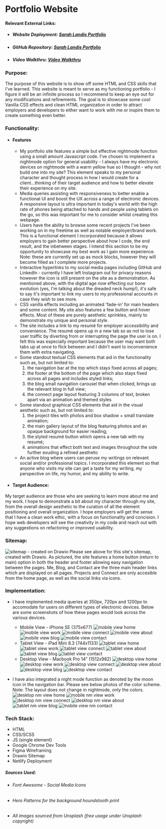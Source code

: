 # Portfolio Website 

#### Relevant External Links:
- ##### Website Deployment: [Sarah Landis Portfolio](https://sarahlandis.netlify.app/)
- ##### GitHub Repository: [Sarah Landis Portfolio](https://github.com/sarahhlandis/Sarah-Landis-Portfolio)
- ##### Video Walkthru: [Video Walkthru](/docs/Sarah%20Landis%20Porfolio%20Walkthru.mp4)

### Purpose: 
The purpose of this website is to show off some HTML and CSS skills that I've learned. This website is meant to serve as my functioning portfolio - I figure it will be an infinite process so I recommend to keep an eye out for any modifications and refinements. The goal is to showcase some cool Vanilla CSS effects and clean HTML organization in order to attract employers and developers to either want to work with me or inspire them to create something even better.
### Functionality:
 - #### Features
    - My portfolio site features a simple but effective nightmode function using a small amount Javascript code. I've chosen to implement a nightmode option for general usability - I always have my electronic devices on nightmode with a warm yellow hue so I thought - why not build one into my site? This element speaks to my personal character and thought process in how I would create for a client...thinking of their target audience and how to better elevate their experience on my site.
    - Media queries assisting with responsiveness to better enable a functional UI and boost the UX across a range of electronic devices. A responsive layout is ultra important in today's world with the high rate of phones being attached to hands and people using tablets on the go, so this was important for me to consider whilst creating this webpage. 
    - Users have the ability to browse some recent projects I've been working on in my freetime as well as notable employer/brand work. This is a functional element I incorporated because it allows employers to gain better perspective about how I code, the end result, and the inbetween stages. I intend this section to be my opportunity to showcase my best work as I gain more experience. Note: these are currently set up as mock blocks, however they will become filled as I complete more projects.
    - Interactive hyperlinks to my social media pages including GitHub and LinkedIn - currently I have left Instagram out for privacy reasons however the icon is still present on the site as a demonstration. As mentioned above, with the digital age now effecting our bone evolution (yes, I'm talking about the dreaded neck hump!), it's safe to say it's important to link my users to my professional accounts in case they wish to see more.
    - CSS vanilla effects including an animated 'fade-in' for main headers and some content. My site also features a few button and hover effects. Most of these are purely aesthetic sprinkles, mainly to demonstrate my unique and personal style.
    - The site includes a link to my resumé for employer accessibility and convenience. The resumé opens up in a new tab so as not to lose user traffic by diverting from or interrupting the page the user is on. I felt this was especially important because the user may want both tabs up at once to flick between and I didn't want to inconvenience them with extra navigating.
    - Some standout textual CSS elements that aid in the functionality such as, but not limited to:
        1. the navigation bar at the top which stays fixed across all pages;
        2. the footer at the bottom of the page which also stays fixed across all pages and includes styled links;
        3. the blog small navigation carousel that when clicked, brings up the relevant blog in full view;
        4. the connect page layout featuring 3 columns of text, broken apart via an animation and themed styles
    - Some standout graphical CSS elements that aid in the visual aesthetic such as, but not limited to: 
        1. the project tiles with photos and box shadow + small translate animation;
        2. the main gallery layout of the blog featuring photos and an opaque background for easier reading;
        3. the styled resumé button which opens a new tab with my resumé;
        4. animations that effect both text and images throughout the side further exuding a refined aesthetic
    - An active blog where users can peruse my writings on relevant social and/or professional topics. I incorporated this element so that anyone who visits my site can get a taste for my writing, my perspective on life, my humor, and my ability to write.
 - #### Target Audience: 
My target audience are those who are seeking to learn more about me and my work. I hope to demonstrate a bit about my character through my site, from the overall design aesthetic to the curation of all the element positioning and overall organization. I hope employers will get the sense that I have a clean work ethic, with a focus on functionality and concision. I hope web developers will see the creativity in my code and reach out with any suggestions on refactoring or improved usability.

### Sitemap: 
![sitemap - created on Drawio](./docs/sitemap.png)
Please see above for this site's sitemap, created with Drawio. As pictured, the site features a home button (return to main) option in both the header and footer allowing easy navigation between the pages. Me, Blog, and Contact are the three main header links which are displayed on all pages. Projects and Connect are only accesible from the home page, as well as the social links via icons.

### Implementation:
- I have implemented media queries at 350px, 720px and 1200px to accomodate for users on different types of electronic devices. Below are some screenshots of how these pages would look across the various devices.
    - Mobile View - iPhone SE (375x677)
    ![mobile view home](./docs/mobile/mobile_home.png)
    ![mobile view work](./docs/mobile/mobile_work.png)
    ![mobile view connect](./docs/mobile/mobile_connect.png)
    ![mobile view about](./docs/mobile/mobile_about.png)
    ![mobile view blog](./docs/mobile/mobile_blog.png)
    ![mobile view contact](./docs/mobile/mobile_contact.png)
    - Tablet View - iPad Mini 8.3 (744x1133)
     ![tablet view home](./docs/tablet/tablet_home.png)
    ![tablet view work](./docs/tablet/tablet_work.png)
    ![tablet view connect](./docs/tablet/tablet_connect.png)
    ![tablet view about](./docs/tablet/tablet_about.png)
    ![tablet view blog](./docs/tablet/tablet_blog.png)
    ![tablet view contact](./docs/tablet/tablet_contact.png)
    - Desktop View - Macbook Pro 14" (1512x982)
    ![desktop view home](./docs/desktop/desktop_home.png)
    ![desktop view work](./docs/desktop/desktop_work.png)
    ![desktop view connect](./docs/desktop/desktop_connect.png)
    ![desktop view about](./docs/desktop/desktop_about.png)
    ![desktop view blog](./docs/desktop/desktop_blog.png)
    ![desktop view contact](./docs/desktop/desktop_contact.png)

- I have also integrated a night mode function as denoted by the moon icon in the navigation bar. Please see below photos of the color scheme. Note: The layout does not change in nightmode, only the colors.
    ![desktop nm view home](./docs/nightmode/nightmode_home.png)
    ![mobile nm view work](./docs/nightmode/nightmode_work.png)
    ![desktop nm view connect](./docs/nightmode/nightmode_connect.png)
    ![desktop nm view about](./docs/nightmode/nightmode_about.png)
    ![tablet nm view blog](./docs/nightmode/nightmode_blog.png)
    ![mobile view nm contact](./docs/nightmode/nightmode_contact.png)


### Tech Stack: 
- HTML
- CSS/SCSS
- JS (single element)
- Google Chrome Dev Tools
- Figma Wireframing
- Drawio Sitemap
- Netlify Deployment

##### Sources Used:
- ###### Font Awesome - Social Media Icons
- ###### Hero Patterns for the background houndstooth print
- ###### All images sourced from Unsplash (free usage under Unsplash copyright)